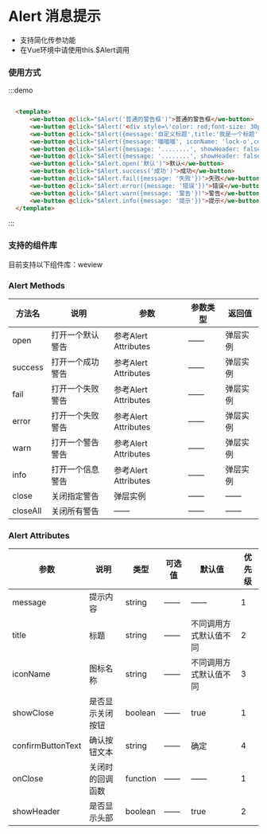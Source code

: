 <script>
  export default {
    methods: {
      open() {},
      success() {}
    }
  }
</script>
# Alert 消息提示

- 支持简化传参功能
- 在Vue环境中请使用this.$Alert调用

### 使用方式

:::demo

```html

  <template>
      <we-button @click="$Alert('普通的警告框')">普通的警告框</we-button>
      <we-button @click="$Alert('<div style=\'color: red;font-size: 30px\'>自定义样式</div>')">自定义样式</we-button>
      <we-button @click="$Alert({message:'自定义标题',title:'我是一个标题'})">自定义标题</we-button>
      <we-button @click="$Alert({message:'喵喵喵', iconName: 'lock-o',confirmButtonText: '???'})">自定义图标和按钮文本</we-button>
      <we-button @click="$Alert({message: '........', showHeader: false})">木有头部</we-button>
      <we-button @click="$Alert({message: '........', showHeader: false, showClose: false})">木有头部和关闭按钮</we-button>
      <we-button @click="$Alert.open('默认')">默认</we-button>
      <we-button @click="$Alert.success('成功')">成功</we-button>
      <we-button @click="$Alert.fail({message: '失败'})">失败</we-button>
      <we-button @click="$Alert.error({message: '错误'})">错误</we-button>
      <we-button @click="$Alert.warn({message: '警告'})">警告</we-button>
      <we-button @click="$Alert.info({message: '提示'})">提示</we-button>
  </template>

```
:::

### 支持的组件库

目前支持以下组件库：weview

### Alert Methods
| 方法名     | 说明                                     | 参数          | 参数类型   | 返回值        |
|---------- |----------------------------------------- |--------------|----------- |------------- |
| open      | 打开一个默认警告                       |	参考Alert Attributes |	——         | 弹层实例 |
| success   | 打开一个成功警告                       |	参考Alert Attributes |	——         | 弹层实例 |
| fail      | 打开一个失败警告                       |	参考Alert Attributes |	——         | 弹层实例 |
| error     | 打开一个失败警告                       |	参考Alert Attributes |	——         | 弹层实例 |
| warn      | 打开一个警告警告                       |	参考Alert Attributes |	——         | 弹层实例 |
| info      | 打开一个信息警告                       |	参考Alert Attributes |	——         | 弹层实例 |
| close     | 关闭指定警告                           |	弹层实例       |	——         | —— |
| closeAll  | 关闭所有警告                           |	——             |	——       | —— |

### Alert Attributes
| 参数      | 说明                                 | 类型      | 可选值       | 默认值   | 优先级 |
|---------- |------------------------------------ |---------- |------------- |-------- |-------- |
| message   |	提示内容                             |	string    |	——          |	——       | 1 |
| title     |	标题                                 |	string    |	——          |	不同调用方式默认值不同    | 2 |
| iconName  |	图标名称                             |	string    |	——          |	不同调用方式默认值不同       | 3 |
| showClose |	是否显示关闭按钮                      |	boolean   |	——          |	true     | 1 |
| confirmButtonText |	确认按钮文本                 |	string    |	——          |	确定     | 4 |
| onClose   |	关闭时的回调函数                     |	function  |	——          |	——       | 1 |
| showHeader|	是否显示头部                         |	boolean   |	——          |	true     | 2 |
